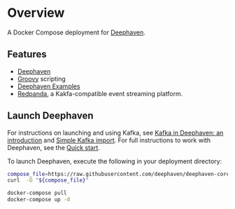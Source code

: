# Overview

A Docker Compose deployment for [Deephaven](https://deephaven.io).

## Features

- [Deephaven](https://deephaven.io)
- [Groovy](https://groovy-lang.org/) scripting
- [Deephaven Examples](https://github.com/deephaven/examples)
- [Redpanda](https://vectorized.io/), a Kakfa-compatible event streaming platform.

## Launch Deephaven

For instructions on launching and using Kafka, see [Kafka in Deephaven: an introduction](https://deephaven.io/core/docs/conceptual/kafka-in-deephaven/) and [Simple Kafka import](https://deephaven.io/core/docs/how-to-guides/kafka-simple/).  For full instructions to work with Deephaven, see the [Quick start](https://deephaven.io/core/docs/tutorials/quickstart).

To launch Deephaven, execute the following in your deployment directory:

```bash
compose_file=https://raw.githubusercontent.com/deephaven/deephaven-core/main/containers/groovy-examples-redpanda/docker-compose.yml
curl  -O "${compose_file}"

docker-compose pull
docker-compose up -d
```
